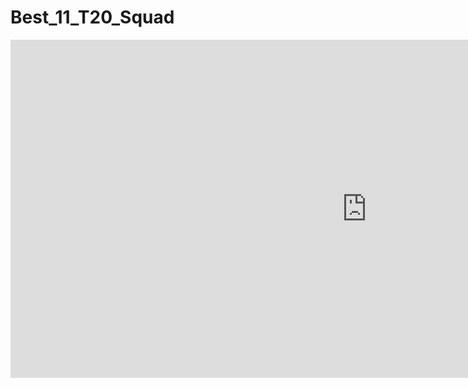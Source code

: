 # Best_11_T20_Squad
<iframe title="cricket" width="1140" height="541.25" src="https://app.powerbi.com/reportEmbed?reportId=b1c9b162-4efb-471e-aae0-067aa92558d5&autoAuth=true&ctid=a90703de-3b25-4520-a41b-56a6f50dff03" frameborder="0" allowFullScreen="true"></iframe>
